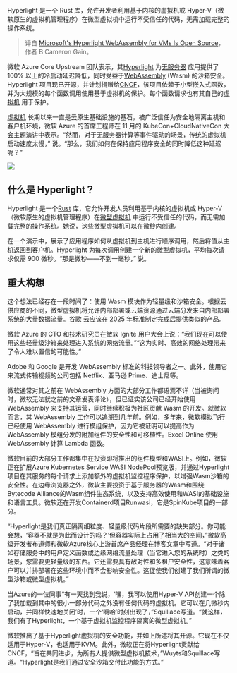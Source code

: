 
<!--
title: 微软的Hyperlight WebAssembly for VMs开源
cover: https://cdn.thenewstack.io/media/2025/01/338a7e4a-brucemoss1.jpg
-->

Hyperlight 是一个 Rust 库，允许开发者利用基于内核的虚拟机或 Hyper-V（微软原生的虚拟机管理程序）在微型虚拟机中运行不受信任的代码，无需加载完整的操作系统。

> 译自 [Microsoft's Hyperlight WebAssembly for VMs Is Open Source](https://thenewstack.io/microsofts-hyperlight-webassembly-for-vms-is-open-source/)，作者 B Cameron Gain。

微软 Azure Core Upstream 团队表示，其[Hyperlight](https://opensource.microsoft.com/blog/2024/11/07/introducing-hyperlight-virtual-machine-based-security-for-functions-at-scale/) 为[无服务器](https://thenewstack.io/serverless/) 应用提供了 100% 以上的冷启动延迟降低，同时受益于[WebAssembly](https://thenewstack.io/webassembly/) (Wasm) 的沙箱安全。Hyperlight 项目现已开源，并计划捐赠给[CNCF](https://cncf.io/?utm_content=inline+mention)，该项目依赖于小型嵌入式函数，并为大规模的每个函数调用使用基于虚拟机的保护。每个函数请求也有其自己的[虚拟机](https://thenewstack.io/4-reasons-devops-engineers-still-rely-on-hypervisors/) 用于保护。

[虚拟机](https://thenewstack.io/deploy-a-virtual-machine-with-oracles-open-source-virtualbox/) 长期以来一直是云原生基础设施的基石，被广泛信任为安全地隔离主机和客户机环境，微软 Azure 的首席工程师在 11 月的 KubeCon+CloudNativeCon 大会主题演讲中表示。“然而，对于无服务器计算等事件驱动的场景，传统的虚拟机启动速度太慢，”  说。“那么，我们如何在保持应用程序安全的同时降低这种延迟呢？”

![](https://cdn.thenewstack.io/media/2025/01/52cfbaf0-capture-decran-2025-01-10-182159.png)

## 什么是 Hyperlight？

Hyperlight 是一个[Rust](https://thenewstack.io/rust-programming-language-guide/) 库，它允许开发人员利用基于内核的虚拟机或 Hyper-V（微软原生的虚拟机管理程序）在[微型虚拟机](https://www.techtarget.com/searchsecurity/definition/micro-VM-micro-virtual-machine) 中运行不受信任的代码，而无需加载完整的操作系统。她说，这些微型虚拟机可以在微秒内创建。

在一个演示中，展示了应用程序如何从虚拟机到主机进行顺序调用，然后将值从主机返回到客户机。Hyperlight 为每次调用创建一个新的微型虚拟机，平均每次请求仅需 900 微秒。“那是微秒——不到一毫秒，” 说。

## 重大构想

这个想法已经存在一段时间了：使用 Wasm 模块作为轻量级和沙箱安全。根据云供应商的不同，微型虚拟机将允许内部部署或云端资源通过云端分发来自内部部署系统的大量数据流量。[谷歌](https://cloud.google.com/?utm_content=inline+mention) 云应该在 2025 年标准制定完成后提供类似的产品。

微软 Azure 的 CTO 和技术研究员在微软 Ignite 用户大会上说：“我们现在可以使用这些轻量级沙箱来处理进入系统的网络流量。”“这为实时、高效的网络处理带来了令人难以置信的可能性。”

Adobe 和 Google 是开发 WebAssembly 标准的科技领导者之一。此外，使用它来流式传输视频的公司包括 Netflix、亚马逊 Prime、迪士尼等。

微软通常对其之前在 WebAssembly 方面的大部分工作都语焉不详（当被询问时，微软无法就之前的文章发表评论），但已证实该公司已经开始使用 WebAssembly 来支持其运营，同时继续积极为社区贡献 Wasm 的开发。就微软而言，其 WebAssembly 工作可以追溯到几年前。例如，多年来，微软模拟飞行已经使用 WebAssembly 进行模组保护，因为它被证明可以提高作为 WebAssembly 模组分发的附加组件的安全性和可移植性。Excel Online 使用 WebAssembly 计算 Lambda 函数。

微软目前的大部分工作都集中在投资即将推出的组件模型和WASI上。例如，微软正在扩展Azure Kubernetes Service WASI NodePool预览版，并通过Hyperlight项目在其服务的每个请求上添加额外的虚拟机监控程序保护，以增强Wasm沙箱的安全性。在边缘浏览器之外，微软主要投资于基于服务器的Wasm和围绕Bytecode Alliance的Wasm组件生态系统，以及支持高效使用和WASI的基础设施和语言工具。微软还在开发Containerd项目Runwasi，它是SpinKube项目的一部分。

“Hyperlight是我们真正隔离细粒度、轻量级代码片段所需要的缺失部分。你可能会想，‘容器不就是为此而设计的吗？’但容器实际上占用了相当大的空间，”微软高级开发者布道师和微软Azure核心上游首席产品经理在博客文章中写道。“对于诸如存储服务中的用户定义函数或边缘网络流量处理（当它进入您的系统时）之类的场景，您需要更轻量级的东西。它还需要具有敌对性和多租户安全性，这意味着客户可以并排部署在这些环境中而不会影响安全性。这促使我们创建了我们所谓的微型沙箱或微型虚拟机。”

当Azure的一位同事“有一天找到我说，‘嘿，我可以使用Hyper-V API创建一个除了我加载到其中的很小一部分代码之外没有任何代码的虚拟机。它可以在几微秒内启动，并同样快速地关闭’时，一个‘啊哈’时刻出现了，”Squillace写道。“就这样，我们有了Hyperlight，一个基于虚拟机监控程序隔离的微型虚拟机。”

微软推出了基于Hyperlight虚拟机的安全功能，并如上所述将其开源。它现在不仅适用于Hyper-V，也适用于KVM。此外，微软正在将Hyperlight贡献给CNCF，“旨在共同进步，为所有人提供微型虚拟机技术，”Wuyts和Squillace写道。“Hyperlight是我们通过安全沙箱交付此功能的方式。”
